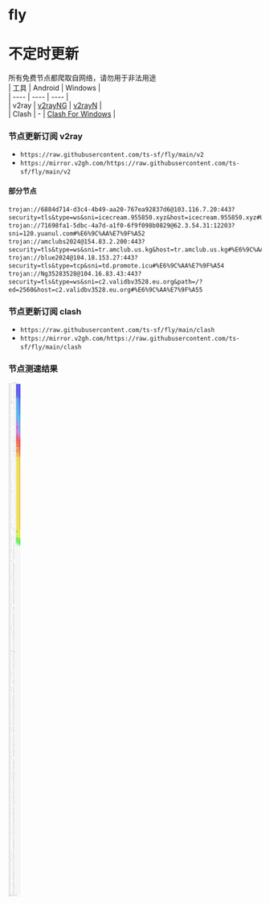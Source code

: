 # fly
# 不定时更新
所有免费节点都爬取自网络，请勿用于非法用途  
|  工具  | Android  | Windows  |  
|  ----  | ----   | ----  |  
| v2ray  | [v2rayNG](https://github.com/2dust/v2rayNG/releases) | [v2rayN](https://github.com/2dust/v2rayN/releases) |  
| Clash  | - | [Clash For Windows](https://github.com/2dust/clashN/releases) | 
  
### 节点更新订阅  v2ray
- `https://raw.githubusercontent.com/ts-sf/fly/main/v2`  
- `https://mirror.v2gh.com/https://raw.githubusercontent.com/ts-sf/fly/main/v2`  

#### 部分节点  
``` 
trojan://6884d714-d3c4-4b49-aa20-767ea92837d6@103.116.7.20:443?security=tls&type=ws&sni=icecream.955850.xyz&host=icecream.955850.xyz#US
trojan://71698fa1-5dbc-4a7d-a1f0-6f9f098b0829@62.3.54.31:12203?sni=120.yuanul.com#%E6%9C%AA%E7%9F%A52
trojan://amclubs2024@154.83.2.200:443?security=tls&type=ws&sni=tr.amclub.us.kg&host=tr.amclub.us.kg#%E6%9C%AA%E7%9F%A53
trojan://blue2024@104.18.153.27:443?security=tls&type=tcp&sni=td.promote.icu#%E6%9C%AA%E7%9F%A54
trojan://Ng35283528@104.16.83.43:443?security=tls&type=ws&sni=c2.validbv3528.eu.org&path=/?ed=2560&host=c2.validbv3528.eu.org#%E6%9C%AA%E7%9F%A55
```
### 节点更新订阅  clash
- `https://raw.githubusercontent.com/ts-sf/fly/main/clash`  
- `https://mirror.v2gh.com/https://raw.githubusercontent.com/ts-sf/fly/main/clash`  

### 节点测速结果
![image](traffic.png)
